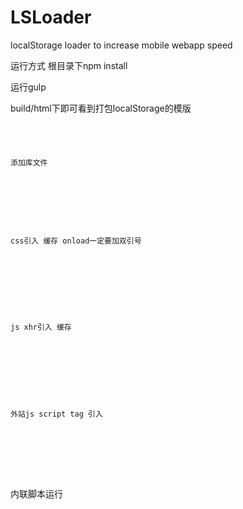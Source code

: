 # LSLoader
localStorage loader to increase mobile webapp speed

运行方式 
根目录下npm install

运行gulp 
 
build/html下即可看到打包localStorage的模版

<code>
 <!--lsloder build--><!--lsloder endbuild--> 

 添加库文件

<!--css ls build-->
<link rel="stylesheet" type="text/css" href='../css/page3.css' onload="document.documentElement.style.display='';">
<!--css ls endbuild-->

css引入 缓存 onload一定要加双引号 

<!--js ls build-->
<script src='../js/jquery.js'></script>
<!--js ls endbuild-->
js xhr引入 缓存

 <!--js tagload build-->
<script src='http://res.wx.qq.com/open/js/jweixin-1.0.0.js'></script>
<!--js tagload endbuild-->

外站js script tag 引入

<!--js inline build-->
<script>$(document.body).append('<div>????</div>');
console.log('?')
</script>
<!--js inline endbuild-->
</code>
内联脚本运行



